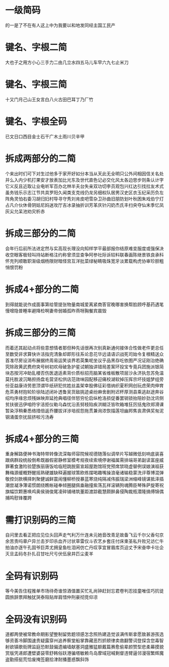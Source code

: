 # 一级简码
的一是了不在有人这上中为我要以和地发同经主国工民产

# 键名、字根二简
大也子之用方小心三手力二由几立水四五马儿车早六九七止米刀

# 键名、字根三简
十又门月己山王女言白八火古田巴耳丁乃厂竹

# 键名、字根全码
已文日口西目金士石干广木土雨川贝辛甲

# 拆成两部分的二简
个来出时们可下对生过他多于家开好如分本当从天此无全明只公外间相因信关名处并么入内少机打果安才放表加比光东及世代直色记必交化风太各边思步则条认计字它义反且近取让业电听军百办北林半夫台失亲双功切李员观包兴红达引找拉友术式虽务钱乐示志江节共具罗阳久闻类支克线仍龙另细权队居男汉史区衣玉纪采历负左阵角灵怕右委习胡归妇村导寻守秀刘肯皮吧雪杂卫孙曲旧朋防划叶秋困朱戏伯宁灯占凡介伙休骨阴姑尼妈迷攻厅吉冰录抽折训芳革庆针闪奶杰氏丰扫央夺仙末季忆凤灰尖允呆池劝灾析赤

# 拆成三部分的二简
会年行后前所法进定然与实高现长理没向知样学平最部报你结原难变服度或强保决收空眼客极轻叫持站断格注约称曾须显查争阿参社际诉较料联春画陈继景铁良承科怀充列顺敢职渐级烟杨限财暗怪宫互洋批菜绿秘睛吸珠宽牙淡累载构虎协审珍胆粗悄恨罚粉

# 拆成4+部分的二简
到得就能说作成面事第给管提张物量南城爱离紧商答官晚哪害换帮脸顾呼基药遇笔慢增隐普睡率避降检啊妻帝弱婚孤昨燕呀胸餐宾晨毁

# 拆成三部分的三简
而着还其起动点将些意想情者那但种先话很再次别真新通何接体合性做老件更总任至数受非求算快许活指完清象却即形往系论息花华远请语识战死司始令复根精送众首准尽房设消布展据终周易运笑谈界若英集呢坐议乎品黑存吃依图严况证刚治绝确究除政黄武费府突号树初欢母破急护星试朝独讲错局差案环投宝专竟兵团施派银简块态按河冲助乱楼否伤医退适素背价质标招亮脑某省维板散项层沙永济执忽苏免温莫托胜波沉略担扬盘毛营坚松供店范效味园配移迎痛校湖软掉压挥宗坏技姐梦组旁份亚益康诗劳恩顶谓毕纸研犯优姓丝盖架幸股佛征彩借纳织夏积网创玩虑荣肉伸育危茶勇材抱轮阶徐陆述闭补透鲁吴货敌挑迹桌纷麻舍剧附迟杯厚测县乘逃赵途奔谷绍均序缘忠烦残妹映弃延抢典唱径伴怒穷伦启纵枪洛损促番罢销锁抬陪妙劲沈讯侧贫扶彼迅伊咱符宇洁拒仪勒乌森忧沿丢努枝陷疾洪糊泛皆吹箱堆狂厉括鬼欣郑滑课暂染浮稍秦悉络措倍返乔腰拔详涉培叔怨拖贯兼询浓恢描莲坦幽邦焦丧肃俱奖匆泥钢涌蛋奈扰屈挤啦污汤寿

# 拆成4+部分的三简
重身解路便神书海特带转像流深每师容院候视德随落似调举片写越微低刻响底装喜跟病群段统般倒希既器假密静修室模考规夜续索境停谢福属需排端哥弟副读富座威罪著食激险验楚族丽唐饭哈临短跳脱窗宣超屋跑馆班党预席禁晓虚替例误娘演祖获舞梅源缓概野醒摇熟硬雄缺释遍握球策欧练摆喝趣嘴操浪毫诸输稳蒙洗评尊博混弹敬控剑款横择刺聚健诚鲜震闹懂柳桥授暴蓝寒烧纯隔减伟振瑞梁洲缩峰镜谋抵泽插潮尝凝净薄诺惯朗绕瞧帐碰奉倾圈腿佩垂融撞紫荡瓦祥滚辆狗魂腾臣琴殊萨旋寄祝旗幅饮颗惠唤鸡奥侯骑俊尾凌碎铺绪筑董距渡踪截慧颇醉鼻侵陶裁瓶潜隆搞傅锦偶捕鸣慰锋覆跨

# 需打识别码的三简
自问里去看正把应见位头回声走气利万什连未元她音改青足故备飞云千尔父香句京余苦责吗章户异兰击岁印杀血齐讨状草雷仅斗农艺乡套庄付床束圣私升败兄访仁牛拍油亦逐午孔固爷巨弄尤拥皇鱼杜泪闲仿亡丹叹享宜冒眉库页迫丈予宋奋申卡壮企灭旦孟码冬扑扎召甘吐尺亏伏伍泉井匹尘麦羊

# 全码有识别码
等今美告住程推单市场待奇谁惊酒值置买忙礼尚钟赶封忘君卷判忍挂童唯佳巧抗徒圆旅辞票拜触犹哭泰阻贴岸肩惜仲刑豪彻竞仰凉

# 全码没有识别码
道都两使被常教命期影望整制留势题领感怎念照热建造觉该满传斯拿愿致甚游孩选够资善冷脚围速贵疑露穿州追养察堂船掌靠藏恶烈抓顿律卖救翻警词登探含您毒智射欲镇歌街牌监庭恐默鼓偏遗编墙献塞洞盛雅猛额戴篇赛愈偷辈颜赞型悲柔幕摸貌赏版凭递郎遭壁婆袋零舒韩俗跃港骗塔敏赖鸟岛摩域冠喊剩督违臂逼邻漫宿繁辉魔盗勤搭挺荒恰废掩签磨拾津耐播墨惑飘斜饰